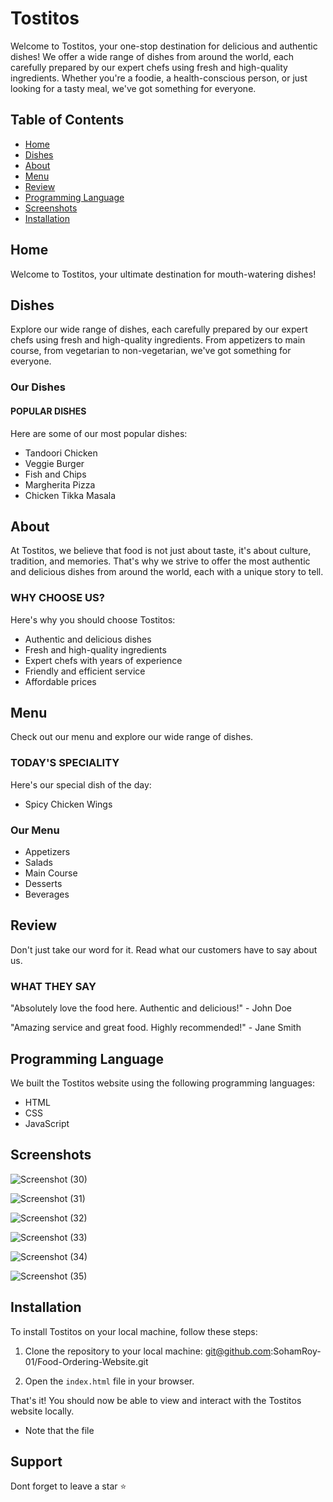 # Tostitos

Welcome to Tostitos, your one-stop destination for delicious and authentic dishes! We offer a wide range of dishes from around the world, each carefully prepared by our expert chefs using fresh and high-quality ingredients. Whether you're a foodie, a health-conscious person, or just looking for a tasty meal, we've got something for everyone.

## Table of Contents

- [Home](#home)
- [Dishes](#dishes)
- [About](#about)
- [Menu](#menu)
- [Review](#review)
- [Programming Language](#programming-language)
- [Screenshots](#screenshots)
- [Installation](#installation)

## Home

Welcome to Tostitos, your ultimate destination for mouth-watering dishes!

## Dishes

Explore our wide range of dishes, each carefully prepared by our expert chefs using fresh and high-quality ingredients. From appetizers to main course, from vegetarian to non-vegetarian, we've got something for everyone.

### Our Dishes

#### POPULAR DISHES

Here are some of our most popular dishes:

- Tandoori Chicken
- Veggie Burger
- Fish and Chips
- Margherita Pizza
- Chicken Tikka Masala

## About

At Tostitos, we believe that food is not just about taste, it's about culture, tradition, and memories. That's why we strive to offer the most authentic and delicious dishes from around the world, each with a unique story to tell.

### WHY CHOOSE US?

Here's why you should choose Tostitos:

- Authentic and delicious dishes
- Fresh and high-quality ingredients
- Expert chefs with years of experience
- Friendly and efficient service
- Affordable prices

## Menu

Check out our menu and explore our wide range of dishes.

### TODAY'S SPECIALITY

Here's our special dish of the day:

- Spicy Chicken Wings

### Our Menu

- Appetizers
- Salads
- Main Course
- Desserts
- Beverages

## Review

Don't just take our word for it. Read what our customers have to say about us.

### WHAT THEY SAY

"Absolutely love the food here. Authentic and delicious!" - John Doe

"Amazing service and great food. Highly recommended!" - Jane Smith

## Programming Language

We built the Tostitos website using the following programming languages:

- HTML
- CSS
- JavaScript

## Screenshots

![Screenshot (30)](https://user-images.githubusercontent.com/104237973/221420015-5b97312e-2edb-4305-baf2-c838bf081c5a.png)

![Screenshot (31)](https://user-images.githubusercontent.com/104237973/221420027-d07f4c17-1f5b-4a5c-9e36-7299af451f6a.png)

![Screenshot (32)](https://user-images.githubusercontent.com/104237973/221420030-a25caa54-0aa8-4343-9061-b89ad4dca3d5.png)

![Screenshot (33)](https://user-images.githubusercontent.com/104237973/221420036-77f820d8-bf39-41ee-be09-1fc061b2ff91.png)

![Screenshot (34)](https://user-images.githubusercontent.com/104237973/221420041-20c9e7c6-7d81-4ad7-a710-d8d9cac475f1.png)

![Screenshot (35)](https://user-images.githubusercontent.com/104237973/221420044-8a60dbea-9235-40cc-bb3e-5ece93927586.png)

## Installation

To install Tostitos on your local machine, follow these steps:

1. Clone the repository to your local machine: git@github.com:SohamRoy-01/Food-Ordering-Website.git

2. Open the `index.html` file in your browser.

That's it! You should now be able to view and interact with the Tostitos website locally.

* Note that the file

## Support

Dont forget to leave a star ⭐️


